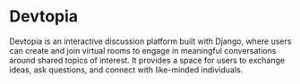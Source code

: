 # Devtopia
Devtopia is an interactive discussion platform built with Django,  where users can create and join virtual rooms to engage in  meaningful conversations around shared topics of interest. It  provides a space for users to exchange ideas, ask questions, and  connect with like-minded individuals.
